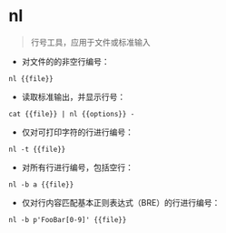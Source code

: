 # nl

> 行号工具，应用于文件或标准输入

- 对文件的的非空行编号：

`nl {{file}}`

- 读取标准输出，并显示行号：

`cat {{file}} | nl {{options}} -`

- 仅对可打印字符的行进行编号：

`nl -t {{file}}`

- 对所有行进行编号，包括空行：

`nl -b a {{file}}`

- 仅对行内容匹配基本正则表达式（BRE）的行进行编号：

`nl -b p'FooBar[0-9]' {{file}}`

[#]: contributors: ([王兴宇，Linux & BC]，[玉叶]，[jim.大团结])